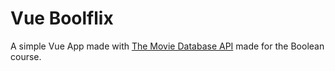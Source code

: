 # Vue Boolflix

A simple Vue App made with [The Movie Database API](https://developers.themoviedb.org/3/) made for the Boolean course.
